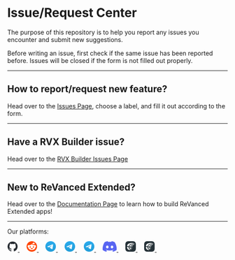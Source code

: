 # Issue/Request Center

The purpose of this repository is to help you report any issues you encounter and submit new suggestions.

Before writing an issue, first check if the same issue has been reported before. Issues will be closed if the form is not filled out properly.
___
## How to report/request new feature?

Head over to the [Issues Page](https://github.com/inotia00/ReVanced_Extended/issues/new/choose), choose a label, and fill it out according to the form.
___
## Have a RVX Builder issue?

Head over to the [RVX Builder Issues Page](https://github.com/inotia00/rvx-builder/issues)
___
## New to ReVanced Extended?

Head over to the [Documentation Page](https://github.com/inotia00/revanced-documentation#readme) to learn how to build ReVanced Extended apps!
___
Our platforms:
<p align="left">
    <a href="https://github.com/inotia00/revanced-documentation#readme">
        <picture>
            <source height="24px" media="(prefers-color-scheme: dark)" srcset=".github/images/github-mark-white.png" />
            <img height="24px" src=".github/images/github-mark.png" />
        </picture>
    </a>&nbsp;&nbsp;&nbsp;
    <a href="https://reddit.com/r/revancedextended">
         <picture>
            <source height="24px" media="(prefers-color-scheme: dark)" srcset=".github/images/reddit-logo-flat-circle.png" />
            <img height="24px" src=".github/images/reddit-logo-flat-circle.png" />
        </picture>
    </a>&nbsp;&nbsp;&nbsp;
    <a href="https://t.me/revanced_extended">
        <picture>
            <source height="24px" media="(prefers-color-scheme: dark)" srcset=".github/images/telegram-logo.png" />
            <img height="24px" src=".github/images/telegram-logo.png" />
        </picture>
    </a>&nbsp;&nbsp;&nbsp;
    <a href="https://t.me/revanced_extended_chat">
        <picture>
            <source height="24px" media="(prefers-color-scheme: dark)" srcset=".github/images/telegram-logo.png" />
            <img height="24px" src=".github/images/telegram-logo.png" />
        </picture>
    </a>&nbsp;&nbsp;&nbsp;
    <a href="https://t.me/revanced_extended_repo">
        <picture>
            <source height="24px" media="(prefers-color-scheme: dark)" srcset=".github/images/telegram-logo.png" />
            <img height="24px" src=".github/images/telegram-logo.png" />
        </picture>
    </a>&nbsp;&nbsp;&nbsp;
    <a href="https://discord.gg/yMnc3EywRZ">
        <picture>
            <source height="24px" media="(prefers-color-scheme: dark)" srcset=".github/images/discord-mark-blue.png" />
            <img height="24px" src=".github/images/discord-mark-blue.png" />
        </picture>
    </a>&nbsp;&nbsp;&nbsp;
    <a href="https://crowdin.com/project/revancedextended">
        <picture>
            <source height="24px" media="(prefers-color-scheme: dark)" srcset=".github/images/crowdin-logo-white.png" />
            <img height="24px" src=".github/images/crowdin-logo-dark.png" />
        </picture>
    </a>&nbsp;&nbsp;&nbsp;
    <a href="https://crowdin.com/project/revancedmusicextended">
        <picture>
            <source height="24px" media="(prefers-color-scheme: dark)" srcset=".github/images/crowdin-logo-white.png" />
            <img height="24px" src=".github/images/crowdin-logo-dark.png" />
        </picture>
    </a>&nbsp;&nbsp;&nbsp;
</p>
